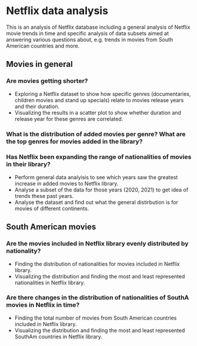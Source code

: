 # Netflix data analysis
This is an analysis of Netflix database including a general analysis of Netflix movie trends in time and specific analysis of data subsets aimed at answering various questions about, e.g. trends in movies from South American countries and more.

## Movies in general

### Are movies getting shorter? 
- Exploring a Netflix dataset to show how specific genres (documentaries, children movies and stand up specials) relate to movies release years and their duration. 
- Visualizing the results in a scatter plot to show whether duration and release year for these genres are correlated.
  
### What is the distribution of added movies per genre? What are the top genres for movies added in the library?

### Has Netflix been expanding the range of nationalities of movies in their library?
- Perform general data analyisis  to see which years saw the greatest increase in added movies to Netflix library.
- Analyse a subset of the data for those years (2020, 2021) to get idea of trends these past years.
- Analyse the dataset and find out what the general distirbution is for movies of different continents.

## South American movies

### Are the movies included in Netflix library evenly distributed by nationality?
- Finding the distribution of nationalities for movies included in Netflix library.
- Visualizing the distribution and finding the most and least represented nationalities in Netflix library.

### Are there changes in the distribution of nationalities of SouthA movies in Netflix in time?
- Finding the total number of movies from South American countries included in Netflix library.
- Visualizing the distribution and finding the most and least represented SouthAm countries in Netflix library.


